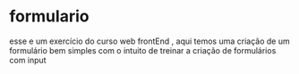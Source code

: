 # formulario
esse e um exercício  do curso web frontEnd , aqui temos uma criação de um formulário bem simples com o intuito de treinar a criação de formulários com input    
